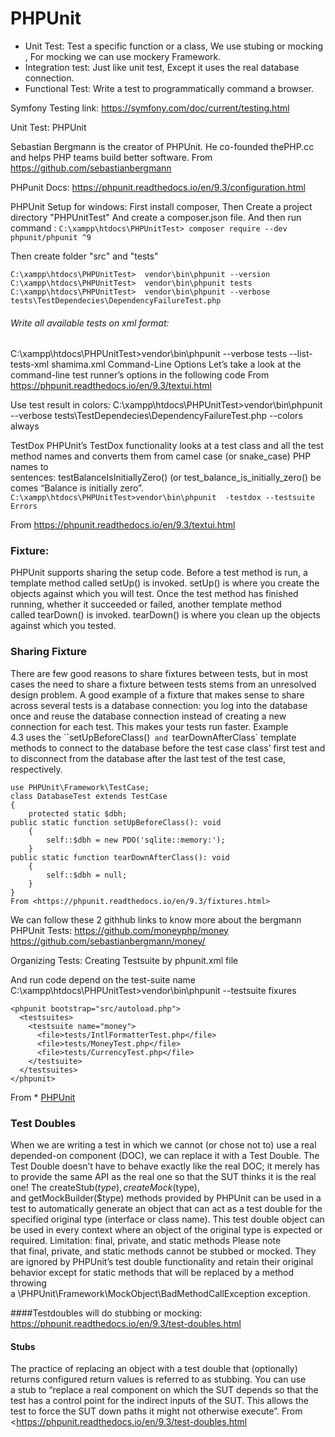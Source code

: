 # PHPUnit
* Unit Test: Test a specific function or a class, We use stubing or mocking , For mocking we can use mockery Framework.
* Integration test:  Just like unit test, Except it uses the real database connection.
* Functional Test: Write a test to programmatically command a browser.

Symfony Testing link: 
https://symfony.com/doc/current/testing.html


Unit Test:  PHPUnit

Sebastian Bergmann is the creator of PHPUnit. He co-founded thePHP.cc and helps PHP teams build better software.
From <https://github.com/sebastianbergmann> 

PHPunit Docs:
https://phpunit.readthedocs.io/en/9.3/configuration.html

PHPUnit Setup for windows:
First install composer, Then Create a project directory "PHPUnitTest"
And create a composer.json file.
And then run command :
`C:\xampp\htdocs\PHPUnitTest> composer require --dev phpunit/phpunit ^9`

Then create folder "src" and "tests"
```
C:\xampp\htdocs\PHPUnitTest>  vendor\bin\phpunit --version
C:\xampp\htdocs\PHPUnitTest>  vendor\bin\phpunit tests
C:\xampp\htdocs\PHPUnitTest>  vendor\bin\phpunit --verbose tests\TestDependecies\DependencyFailureTest.php
```
###### Write all available tests on xml format:
C:\xampp\htdocs\PHPUnitTest>vendor\bin\phpunit --verbose  tests  --list-tests-xml shamima.xml
Command-Line Options
Let’s take a look at the command-line test runner’s options in the following code
From <https://phpunit.readthedocs.io/en/9.3/textui.html> 

Use test result in colors:
C:\xampp\htdocs\PHPUnitTest>vendor\bin\phpunit --verbose  tests\TestDependecies\DependencyFailureTest.php --colors always

TestDox
PHPUnit’s TestDox functionality looks at a test class and all the test method names and converts them from camel case (or snake_case) PHP names to sentences: testBalanceIsInitiallyZero() (or test_balance_is_initially_zero() becomes “Balance is initially zero”. 
`C:\xampp\htdocs\PHPUnitTest>vendor\bin\phpunit  -testdox --testsuite Errors`

From <https://phpunit.readthedocs.io/en/9.3/textui.html> 


### Fixture:
PHPUnit supports sharing the setup code. Before a test method is run, a template method called setUp() is invoked. setUp() is where you create the objects against which you will test. Once the test method has finished running, whether it succeeded or failed, another template method called tearDown() is invoked. tearDown() is where you clean up the objects against which you tested.

### Sharing Fixture
There are few good reasons to share fixtures between tests, but in most cases the need to share a fixture between tests stems from an unresolved design problem.
A good example of a fixture that makes sense to share across several tests is a database connection: you log into the database once and reuse the database connection instead of creating a new connection for each test. This makes your tests run faster.
Example 4.3 uses the ``setUpBeforeClass()` and `tearDownAfterClass` template methods to connect to the database before the test case class’ first test and to disconnect from the database after the last test of the test case, respectively.

```
use PHPUnit\Framework\TestCase;
class DatabaseTest extends TestCase
{
    protected static $dbh;
public static function setUpBeforeClass(): void
    {
        self::$dbh = new PDO('sqlite::memory:');
    }
public static function tearDownAfterClass(): void
    {
        self::$dbh = null;
    }
}
From <https://phpunit.readthedocs.io/en/9.3/fixtures.html> 
```
We can follow these 2 githhub links to know more about the bergmann PHPUnit Tests:
https://github.com/moneyphp/money
https://github.com/sebastianbergmann/money/

Organizing Tests:
Creating Testsuite by phpunit.xml file

And run code depend on the test-suite name
C:\xampp\htdocs\PHPUnitTest>vendor\bin\phpunit  --testsuite fixures
```
<phpunit bootstrap="src/autoload.php">
  <testsuites>
    <testsuite name="money">
      <file>tests/IntlFormatterTest.php</file>
      <file>tests/MoneyTest.php</file>
      <file>tests/CurrencyTest.php</file>
    </testsuite>
  </testsuites>
</phpunit>
```
From * [PHPUnit](<https://phpunit.readthedocs.io/en/9.3/organizing-tests.html#organizing-tests-xml-configuration-examples-phpunit-xml>)


### Test Doubles
When we are writing a test in which we cannot (or chose not to) use a real depended-on component (DOC), we can replace it with a Test Double. The Test Double doesn’t have to behave exactly like the real DOC; it merely has to provide the same API as the real one so that the SUT thinks it is the real one!
The createStub($type), createMock($type), and getMockBuilder($type) methods provided by PHPUnit can be used in a test to automatically generate an object that can act as a test double for the specified original type (interface or class name). This test double object can be used in every context where an object of the original type is expected or required.
Limitation: final, private, and static methods
Please note that final, private, and static methods cannot be stubbed or mocked. They are ignored by PHPUnit’s test double functionality and retain their original behavior except for static methods that will be replaced by a method throwing a \PHPUnit\Framework\MockObject\BadMethodCallException exception.

####Testdoubles will do stubbing or mocking:
https://phpunit.readthedocs.io/en/9.3/test-doubles.html
#### Stubs
The practice of replacing an object with a test double that (optionally) returns configured return values is referred to as stubbing. You can use a stub to “replace a real component on which the SUT depends so that the test has a control point for the indirect inputs of the SUT. This allows the test to force the SUT down paths it might not otherwise execute”.
From <https://phpunit.readthedocs.io/en/9.3/test-doubles.html
